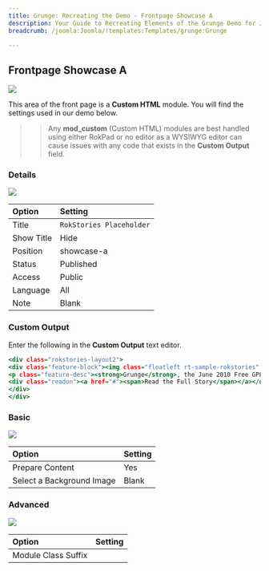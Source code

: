 ```yaml
---
title: Grunge: Recreating the Demo - Frontpage Showcase A
description: Your Guide to Recreating Elements of the Grunge Demo for Joomla
breadcrumb: /joomla:Joomla/!templates:Templates/grunge:Grunge

---
```


Frontpage Showcase A
-----

![][demo]

This area of the front page is a **Custom HTML** module. You will find the settings used in our demo below.

>> Any **mod_custom** (Custom HTML) modules are best handled using either RokPad or no editor as a WYSIWYG editor can cause issues with any code that exists in the **Custom Output** field.

### Details

![][demo2]

| Option     | Setting                  |  
| :--------- | :----------------------- |  
| Title      | `RokStories Placeholder` |  
| Show Title | Hide                     |  
| Position   | showcase-a               |  
| Status     | Published                |  
| Access     | Public                   |  
| Language   | All                      |  
| Note       | Blank                    |  

### Custom Output

Enter the following in the **Custom Output** text editor.

~~~ .html
<div class="rokstories-layout2">
<div class="feature-block"><img class="floatleft rt-sample-rokstories" src="images/stories/demo/frontpage/showcase1.jpg" border="0" alt="image" /> <span class="feature-title">Grunge Free/GPL Template Release</span>
<p class="feature-desc"><strong>Grunge</strong>, the June 2010 Free GPL release, is the second free template to take advantage of the Gantry Framework, and is outfitted with a sophisticated, artistic and professional design, on top of the highly functional core.</p>
<div class="readon"><a href="#"><span>Read the Full Story</span></a></div>
</div>
</div>
~~~

### Basic

![][demo3]

| Option                    | Setting |  
| :------------------------ | :------ |  
| Prepare Content           | Yes     |  
| Select a Background Image | Blank   |

### Advanced

![][demo4]

| Option              | Setting |  
| :------------------ | :------ |  
| Module Class Suffix |         |  

[demo]: assets/demo_1.jpeg
[demo2]: assets/fpshowcase_1.jpeg
[demo3]: assets/fpshowcase_2.jpeg
[demo4]: assets/fpshowcase_3.jpeg